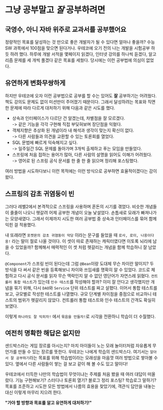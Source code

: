 
# 그냥 공부말고 *잘*  공부하려면    

## 국영수, 아니 자바 위주로 교과서를 공부했어요      

정량적인 목표를 달성하는 것 만으로 좋은 개발자가 될 수 있다면 얼마나 좋을까? 수능 SW 과목에서 100점을 맞으면 된다거나. 
우테코에 오기 전의 나는 개발을 시험공부 하듯 하려 했다. 
하루에 개발 서적을 몇페이지 읽겠다, 인터넷 강의를 하나씩 듣겠다, 알고리즘 문제를 세 개씩 풀겠다 같은 목표를 세웠다. 
당시에는 이런 공부법에 의심이 없었다.  

## 유연하게 변화무쌍하게  

하지만 우테코에 오자 이런 공부법으로 공부를 할 수는 있어도 **잘** 공부하기는 어려웠다. 
책도 강의도 문제도 없이 미션만이 주어졌기 때문이다. 그래서 달성하려는 목표와 직면한 문제에 따라 다르게 대처하기 위해 다음과 같은 시도를 했다.  

- 상속과 인터페이스가 다르단 건 알겠는데, 차별점을 잘 모르겠다.  
  -> 같은 기능을 각각 구현해 직접 부딪혀보며 장단점을 익혔다.  
- 객체지향은 추상화 된 개념이라 내 해석과 생각이 맞는지 확신이 없다.  
  -> 다른 사람들과 의견을 교환할 수 있는 토론회를 열었다. 
- SQL 문법에 빠르게 익숙해지고 싶다.  
  -> 일주일간 SQL 문제를 돌아가며 3개씩 출제하고 푸는 모임을 만들었다.  
- 스프링에 처음 접하는 용어가 많아, 다른 사람의 설명을 읽어도 이해가 어려웠다.  
  -> 영어로 된 스프링 공식 문서를 한 줄 한 줄 읽으며 정리해 포스팅했다.  

여러 방법을 시도하다보니 이런 목적에는 이런 방식으로 공부하면 효율적이겠다는 감이 왔다.    

## 스프링의 감초 귀염둥이 빈     

그러다 레벨2에서 본격적으로 스프링을 사용하며 혼돈의 시기를 겪었다. 
비슷한 개념들이 줄줄이 나오니 헷갈려 어제 공부한 개념이 오늘 낯설었다. 손틈새로 모래가 빠져나가는 모양새였다. 
그래서 이제까지 시도한 여러 공부법 중 상속과 인터페이스를 묶어 함께 익힌 걸 적용했다.  

내 또래라면 `포켓몬의 감초 귀염둥이 악당` 이라는 문구를 들었을 때 `로사, 로이, 나옹이다옹!` 라는 말이 절로 나올 것이다. 이 셋이 따로 존재하는 캐릭터였다면 이토록 뇌리에 남을 수 있었을까? 함께해서 매력적인 이 셋 처럼 헷갈리는 개념을 함께 학습하니 잘 남았다.  

`@Component`가 스프링 빈이 된다는데 그럼 `@Bean`이랑 도대체 무슨 차이란 말이지? 
두 방식을 다 써서 같은 빈을 등록해보니 차이와 쓰임새를 명확히 알 수 있었다. 
코드로 체험하고 다시 공식 문서를 읽자 무슨 맥락인지 알 수 없던 영단어가 자연스레 읽혔다. 
`컨트롤러 통합 테스트`가 있는데 `인수 테스트`를 작성해야 할까? 
이미 잘 안다고 생각했지만 개념을 묶기 위해, 다시 `DAO`와 `Service` 단위 테스트를 짜고 살폈다. 이어서 통합 테스트를 보고, 규모별로 작성한 테스트를 나열했다. 규모 단계별 차이점을 중점으로 비교하니 테스트의 범위가 헷갈리지 않았다. 컨트롤러 통합 테스트와 인수 테스트의 간격도 확실히 보였다.  

이렇게 `하나라도 잘 익히자!` 에서 `묶음을 만들자!`로 시각을 전환하니 학습이 더 수월했다.    

## 여전히 명확한 해답은 없지만      

샌드박스라는 게임 장르를 아시는지? 마치 아이들이 노는 모래 놀이터처럼 자유롭게 무언가를 만들 수 있는 장르를 뜻한다. 
우테코는 나에게 학습의 샌드박스다. 
여기서는 `알아서 잘 공부하기`라는 목표를 위해 학습법이라는 모래성을 마음껏 여러 방법으로 쌓아볼 수 있다. 
옆에서 다른 사람들이 쌓는 걸 보고 같이 해 볼 수도 있고 말이다!  

우테코에서 터득한 나만의 학습법이 무엇이냐는 주제를 처음 봤을 때 여러 대답이 떠올랐다. 
기능 구현해보기? 스터디나 토론회 열기? 블로그 정리 포스팅? 학습로그 말하기?  
목표를 조준하고 시도한 모든 방법에서 나름의 효용을 찾았기에, 객관식 답안을 내놓는 대신 이렇게 마무리 지으려 한다.  

**"가야 할 방향과 목표를 알고 유연하게 대처하기!"**   


